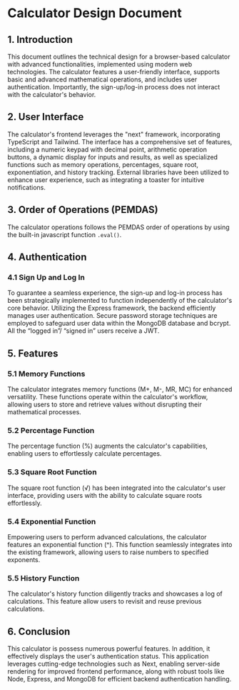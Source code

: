 # 

# **Calculator  Design Document**

## **1. Introduction**

This document outlines the technical design for a browser-based calculator with advanced functionalities, implemented using modern web technologies. The calculator features a user-friendly interface, supports basic and advanced mathematical operations, and includes user authentication. Importantly, the sign-up/log-in process does not interact with the calculator's behavior.

## **2. User Interface**

The calculator's frontend leverages the "next" framework, incorporating TypeScript and Tailwind. The interface has a comprehensive set of features, including a numeric keypad with decimal point, arithmetic operation buttons, a dynamic display for inputs and results, as well as specialized functions such as memory operations, percentages, square root, exponentiation, and history tracking. External libraries have been utilized to enhance user experience, such as integrating a toaster for intuitive notifications.

## **3. Order of Operations (PEMDAS)**

The calculator operations follows the PEMDAS order of operations by using the built-in javascript function `.eval()`.

## **4. Authentication**

### **4.1 Sign Up and Log In**

To guarantee a seamless experience, the sign-up and log-in process has been strategically implemented to function independently of the calculator's core behavior. Utilizing the Express framework, the backend efficiently manages user authentication. Secure password storage techniques are employed to safeguard user data within the MongoDB database and bcrypt. All the “logged in”/ “signed in” users receive a JWT.

## **5. Features**

### **5.1 Memory Functions**

The calculator integrates memory functions (M+, M-, MR, MC) for enhanced versatility. These functions operate within the calculator's workflow, allowing users to store and retrieve values without disrupting their mathematical processes.

### **5.2 Percentage Function**

The percentage function (%) augments the calculator's capabilities, enabling users to effortlessly calculate percentages.

### **5.3 Square Root Function**

The square root function (√) has been integrated into the calculator's user interface, providing users with the ability to calculate square roots effortlessly.

### **5.4 Exponential Function**

Empowering users to perform advanced calculations, the calculator features an exponential function (^). This function seamlessly integrates into the existing framework, allowing users to raise numbers to specified exponents.

### **5.5 History Function**

The calculator's history function diligently tracks and showcases a log of calculations. This feature allow users to revisit and reuse previous calculations.

## **6. Conclusion**

This calculator is possess numerous powerful features. In addition, it effectively displays the user's authentication status. This application leverages cutting-edge technologies such as Next, enabling server-side rendering for improved frontend performance, along with robust tools like Node, Express, and MongoDB for efficient backend authentication handling.
